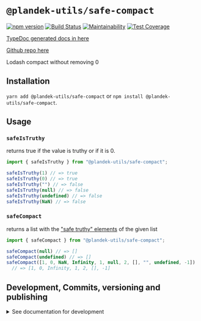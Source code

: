 # `@plandek-utils/safe-compact`

[![npm version](https://badge.fury.io/js/%40plandek-utils%2Fsafe-compact.svg)](https://badge.fury.io/js/%40plandek-utils%2Fsafe-compact)
[![Build Status](https://travis-ci.org/plandek-utils/ts-safe-compact.svg?branch=master)](https://travis-ci.org/plandek-utils/ts-safe-compact)
[![Maintainability](https://api.codeclimate.com/v1/badges/05e2125551579a9abbcc/maintainability)](https://codeclimate.com/github/plandek-utils/ts-safe-compact/maintainability)
[![Test Coverage](https://api.codeclimate.com/v1/badges/05e2125551579a9abbcc/test_coverage)](https://codeclimate.com/github/plandek-utils/ts-safe-compact/test_coverage)

[TypeDoc generated docs in here](https://plandek-utils.github.io/ts-safe-compact)

[Github repo here](https://github.com/plandek-utils/ts-safe-compact)

Lodash compact without removing 0

## Installation

`yarn add @plandek-utils/safe-compact` or `npm install @plandek-utils/safe-compact`.

## Usage

### `safeIsTruthy`

returns true if the value is truthy or if it is 0.

```typescript
import { safeIsTruthy } from "@plandek-utils/safe-compact";

safeIsTruthy(1) // => true
safeIsTruthy(0) // => true
safeIsTruthy("") // => false
safeIsTruthy(null) // => false
safeIsTruthy(undefined) // => false
safeIsTruthy(NaN) // => false
```

### `safeCompact`

returns a list with the ["safe truthy" elements](#safeIsTruthy) of the given list

```typescript
import { safeCompact } from "@plandek-utils/safe-compact";

safeCompact(null) // => []
safeCompact(undefined) // => []
safeCompact([1, 0, NaN, Infinity, 1, null, 2, [], "", undefined, -1])
  // => [1, 0, Infinity, 1, 2, [], -1]
```

## Development, Commits, versioning and publishing

<details><summary>See documentation for development</summary>
<p>

See [The Typescript-Starter docs](https://github.com/bitjson/typescript-starter#bump-version-update-changelog-commit--tag-release).

### Commits and CHANGELOG

For commits, you should use [`commitizen`](https://github.com/commitizen/cz-cli)

```sh
yarn global add commitizen

#commit your changes:
git cz
```

As typescript-starter docs state:

This project is tooled for [conventional changelog](https://github.com/conventional-changelog/conventional-changelog) to make managing releases easier. See the [standard-version](https://github.com/conventional-changelog/standard-version) documentation for more information on the workflow, or [`CHANGELOG.md`](CHANGELOG.md) for an example.

```sh
# bump package.json version, update CHANGELOG.md, git tag the release
yarn run version
```

You may find a tool like [**`wip`**](https://github.com/bitjson/wip) helpful for managing work in progress before you're ready to create a meaningful commit.

### Creating the first version

Once you are ready to create the first version, run the following (note that `reset` is destructive and will remove all files not in the git repo from the directory).

```sh
# Reset the repo to the latest commit and build everything
yarn run reset && yarn run test && yarn run doc:html

# Then version it with standard-version options. e.g.:
# don't bump package.json version
yarn run version -- --first-release

# Other popular options include:

# PGP sign it:
# $ yarn run version -- --sign

# alpha release:
# $ yarn run version -- --prerelease alpha
```

And after that, remember to [publish the docs](#publish-the-docs).

And finally push the new tags to github and publish the package to npm.

```sh
# Push to git
git push --follow-tags origin master

# Publish to NPM (allowing public access, required if the package name is namespaced like `@somewhere/some-lib`)
yarn publish --access public
```

### Publish the Docs

```sh
yarn run doc:html && yarn run doc:publish
```

This will generate the docs and publish them in github pages.

### Generate a version

There is a single yarn command for preparing a new release. See [One-step publish preparation script in TypeScript-Starter](https://github.com/bitjson/typescript-starter#one-step-publish-preparation-script)

```sh
# Prepare a standard release
yarn prepare-release

# Push to git
git push --follow-tags origin master

# Publish to NPM (allowing public access, required if the package name is namespaced like `@somewhere/some-lib`)
yarn publish --access public
```

</p>
</details>

